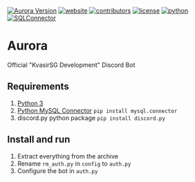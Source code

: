 [![Aurora Version](https://img.shields.io/badge/AuroraVersion-1.1.0:02-blue.svg)](https://github.com/KvasirSGDevelopment/Aurora/blob/master/Version.md)
[![website](https://img.shields.io/badge/Website-KvasigSG-blue.svg)](http://kvasirsg.com/) 
[![contributors](https://img.shields.io/badge/TeamMembers-6-blue.svg)](https://github.com/KvasirSGDevelopment/FlixBot/graphs/contributors) 
[![license](https://img.shields.io/github/license/mashape/apistatus.svg)](https://github.com/KvasirSGDevelopment/FlixBot/blob/master/LICENSE.md) 
[![python](https://img.shields.io/badge/Python-3.6.0-blue.svg)](https://www.python.org/downloads/release/python-360/)
[![SQLConnector](https://img.shields.io/badge/MySQL%20--%20Connector-2.1.4-blue.svg)](https://dev.mysql.com/doc/connector-python/en/connector-python-installation.html)
<br>
# Aurora
Official "KvasirSG Development" Discord Bot

## Requirements

1. [Python 3](https://www.python.org/) 
2. [Python MySQL Connector](https://dev.mysql.com/doc/connector-python/en/connector-python-installation.html) `pip install mysql.connector`
2. discord.py python package `pip install discord.py`

## Install and run

1. Extract everything from the archive
2. Rename `rm_auth.py` in `config` to `auth.py`
3. Configure the bot in `auth.py`

